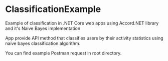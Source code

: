 # ClassificationExample
Example of classification in .NET Core web apps using Accord.NET library and it's Naive Bayes implementation

App provide API method that classifies users by their activity statistics using naive bayes classification algorithm.

You can find example Postman request in root directory.
